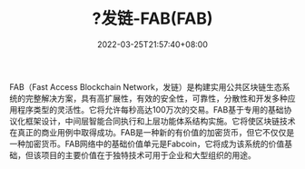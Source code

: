 ﻿---
weight: 
title: "?发链-FAB(FAB)"
description: "FAB（Fast Access Blockchain Network，发链）是构建实用公共区块链生态系统的完整解决方案，具有高扩展性，有效的安全性，可靠性，分散性和开发多种应用程序类型的灵活性"
date: 2022-03-25T21:57:40+08:00
lastmod: 2022-03-25T16:45:40+08:00
draft: false
authors: ["Metabd"]
featuredImage: "falian-fabfab.webp"
link: ""
tags: ["数字代币","?发链-FAB(FAB)"]
categories: ["navigation"]
navigation: ["数字代币"]
lightgallery: true
toc: true
pinned: false
recommend: false
recommend1: false
---
FAB（Fast Access Blockchain Network，发链）是构建实用公共区块链生态系统的完整解决方案，具有高扩展性，有效的安全性，可靠性，分散性和开发多种应用程序类型的灵活性。它将允许每秒高达100万次的交易。FAB基于专用的基础协议化框架设计，中间层智能合同执行和上层功能体系结构实施。它将使区块链技术在真正的商业用例中取得成功。FAB是一种新的有价值的加密货币，但它不仅仅是一种加密货币。FAB网络中的基础价值单元是Fabcoin，它将成为该系统的价值基础，但该项目的主要价值在于独特技术可用于企业和大型组织的用途。
